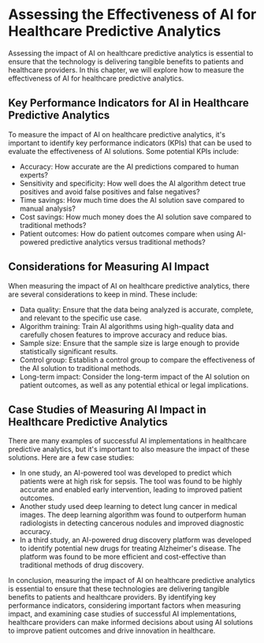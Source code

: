 Assessing the Effectiveness of AI for Healthcare Predictive Analytics
========================================================================================================================================

Assessing the impact of AI on healthcare predictive analytics is essential to ensure that the technology is delivering tangible benefits to patients and healthcare providers. In this chapter, we will explore how to measure the effectiveness of AI for healthcare predictive analytics.

Key Performance Indicators for AI in Healthcare Predictive Analytics
--------------------------------------------------------------------

To measure the impact of AI on healthcare predictive analytics, it's important to identify key performance indicators (KPIs) that can be used to evaluate the effectiveness of AI solutions. Some potential KPIs include:

* Accuracy: How accurate are the AI predictions compared to human experts?
* Sensitivity and specificity: How well does the AI algorithm detect true positives and avoid false positives and false negatives?
* Time savings: How much time does the AI solution save compared to manual analysis?
* Cost savings: How much money does the AI solution save compared to traditional methods?
* Patient outcomes: How do patient outcomes compare when using AI-powered predictive analytics versus traditional methods?

Considerations for Measuring AI Impact
--------------------------------------

When measuring the impact of AI on healthcare predictive analytics, there are several considerations to keep in mind. These include:

* Data quality: Ensure that the data being analyzed is accurate, complete, and relevant to the specific use case.
* Algorithm training: Train AI algorithms using high-quality data and carefully chosen features to improve accuracy and reduce bias.
* Sample size: Ensure that the sample size is large enough to provide statistically significant results.
* Control group: Establish a control group to compare the effectiveness of the AI solution to traditional methods.
* Long-term impact: Consider the long-term impact of the AI solution on patient outcomes, as well as any potential ethical or legal implications.

Case Studies of Measuring AI Impact in Healthcare Predictive Analytics
----------------------------------------------------------------------

There are many examples of successful AI implementations in healthcare predictive analytics, but it's important to also measure the impact of these solutions. Here are a few case studies:

* In one study, an AI-powered tool was developed to predict which patients were at high risk for sepsis. The tool was found to be highly accurate and enabled early intervention, leading to improved patient outcomes.
* Another study used deep learning to detect lung cancer in medical images. The deep learning algorithm was found to outperform human radiologists in detecting cancerous nodules and improved diagnostic accuracy.
* In a third study, an AI-powered drug discovery platform was developed to identify potential new drugs for treating Alzheimer's disease. The platform was found to be more efficient and cost-effective than traditional methods of drug discovery.

In conclusion, measuring the impact of AI on healthcare predictive analytics is essential to ensure that these technologies are delivering tangible benefits to patients and healthcare providers. By identifying key performance indicators, considering important factors when measuring impact, and examining case studies of successful AI implementations, healthcare providers can make informed decisions about using AI solutions to improve patient outcomes and drive innovation in healthcare.

